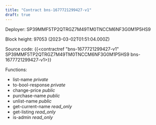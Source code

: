 ```yaml
---
title: "Contract bns-1677721299427-v1"
draft: true
---
```

Deployer: SP39MMF5TP2QTRGZ7M49TM0TNCCM6NF3G0M1P5HS9


 



Block height: 97053 (2023-03-02T01:51:04.000Z)

Source code: {{<contractref "bns-1677721299427-v1" SP39MMF5TP2QTRGZ7M49TM0TNCCM6NF3G0M1P5HS9 bns-1677721299427-v1>}}

Functions:

* list-name _private_
* to-bool-response _private_
* change-price _public_
* purchase-name _public_
* unlist-name _public_
* get-current-name _read_only_
* get-listing _read_only_
* is-admin _read_only_
